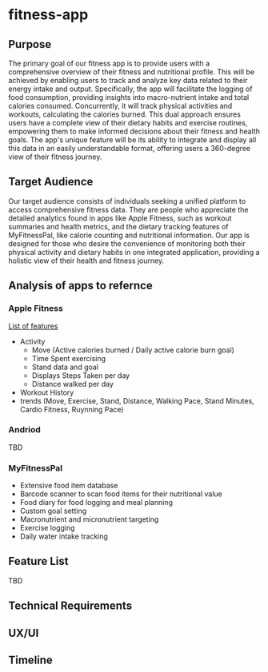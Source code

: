 # fitness-app

## Purpose
The primary goal of our fitness app is to provide users with a comprehensive overview of their fitness and nutritional profile. This will be achieved by enabling users to track and analyze key data related to their energy intake and output. Specifically, the app will facilitate the logging of food consumption, providing insights into macro-nutrient intake and total calories consumed. Concurrently, it will track physical activities and workouts, calculating the calories burned. This dual approach ensures users have a complete view of their dietary habits and exercise routines, empowering them to make informed decisions about their fitness and health goals. The app's unique feature will be its ability to integrate and display all this data in an easily understandable format, offering users a 360-degree view of their fitness journey.

## Target Audience

Our target audience consists of individuals seeking a unified platform to access comprehensive fitness data. They are people who appreciate the detailed analytics found in apps like Apple Fitness, such as workout summaries and health metrics, and the dietary tracking features of MyFitnessPal, like calorie counting and nutritional information. Our app is designed for those who desire the convenience of monitoring both their physical activity and dietary habits in one integrated application, providing a holistic view of their health and fitness journey.

## Analysis of apps to refernce

### Apple Fitness
[List of features](https://support.apple.com/guide/iphone/get-started-with-fitness-ipha5dddb411/ios)
+ Activity
  + Move (Active calories burned / Daily active calorie burn goal)
  + Time Spent exercising
  + Stand data and goal
  + Displays Steps Taken per day
  + Distance walked per day
+ Workout History
+ trends (Move, Exercise, Stand, Distance, Walking Pace, Stand Minutes, Cardio Fitness, Ruynning Pace)

### Andriod
TBD

### MyFitnessPal
- Extensive food item database
- Barcode scanner to scan food items for their nutritional value
- Food diary for food logging and meal planning
- Custom goal setting
- Macronutrient and micronutrient targeting
- Exercise logging
- Daily water intake tracking

## Feature List
TBD

## Technical Requirements

## UX/UI

## Timeline
